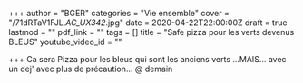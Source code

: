 +++
author = "BGER"
categories = "Vie ensemble"
cover = "/71dRTaV1FJL._AC_UX342_.jpg"
date = 2020-04-22T22:00:00Z
draft = true
lastmod = ""
pdf_link = ""
tags = []
title = "Safe pizza pour les verts devenus BLEUS"
youtube_video_id = ""

+++
Ca sera Pizza pour les bleus qui sont les anciens verts ...MAIS... avec un dej' avec plus de précaution... @ demain